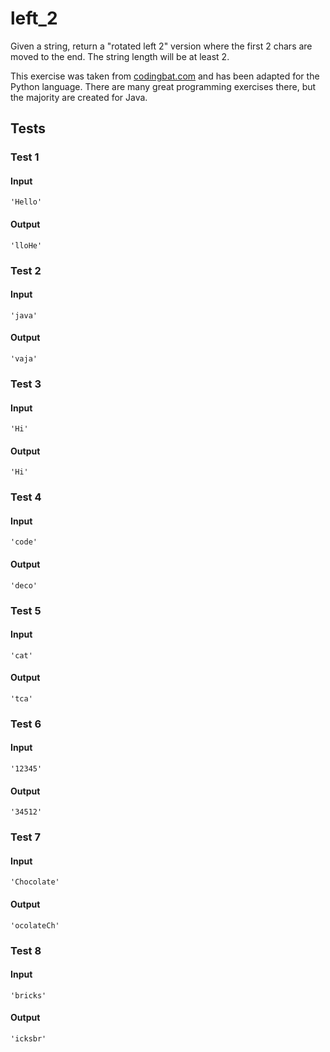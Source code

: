 # left_2




Given a string, return a "rotated left 2" version where the first 2 chars are moved to the end. The string length will be at least 2.

This exercise was taken from [codingbat.com](https://codingbat.com/prob/p197720) and has been adapted for the Python language. There are many great programming exercises there, but the majority are created for Java.






## Tests
### Test 1
#### Input
```
'Hello'
```
#### Output
```
'lloHe'
```
### Test 2
#### Input
```
'java'
```
#### Output
```
'vaja'
```
### Test 3
#### Input
```
'Hi'
```
#### Output
```
'Hi'
```
### Test 4
#### Input
```
'code'
```
#### Output
```
'deco'
```
### Test 5
#### Input
```
'cat'
```
#### Output
```
'tca'
```
### Test 6
#### Input
```
'12345'
```
#### Output
```
'34512'
```
### Test 7
#### Input
```
'Chocolate'
```
#### Output
```
'ocolateCh'
```
### Test 8
#### Input
```
'bricks'
```
#### Output
```
'icksbr'
```

